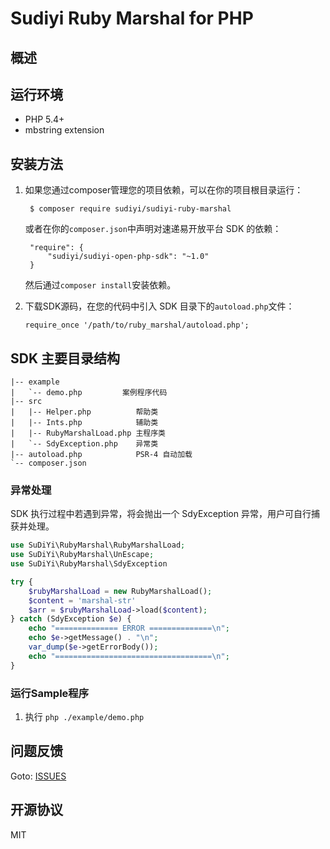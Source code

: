 # Sudiyi Ruby Marshal for PHP

## 概述



## 运行环境
- PHP 5.4+
- mbstring extension

## 安装方法

1. 如果您通过composer管理您的项目依赖，可以在你的项目根目录运行：

        $ composer require sudiyi/sudiyi-ruby-marshal

   或者在你的`composer.json`中声明对速递易开放平台 SDK 的依赖：

        "require": {
            "sudiyi/sudiyi-open-php-sdk": "~1.0"
        }

   然后通过`composer install`安装依赖。

2. 下载SDK源码，在您的代码中引入 SDK 目录下的`autoload.php`文件：

       require_once '/path/to/ruby_marshal/autoload.php';

## SDK 主要目录结构

```
|-- example
|   `-- demo.php         案例程序代码
|-- src
|   |-- Helper.php          帮助类
|   |-- Ints.php            辅助类
|   |-- RubyMarshalLoad.php 主程序类
|   `-- SdyException.php    异常类
|-- autoload.php            PSR-4 自动加载
`-- composer.json
```

### 异常处理

SDK 执行过程中若遇到异常，将会抛出一个 SdyException 异常，用户可自行捕获并处理。

```php
use SuDiYi\RubyMarshal\RubyMarshalLoad;
use SuDiYi\RubyMarshal\UnEscape;
use SuDiYi\RubyMarshal\SdyException

try {
    $rubyMarshalLoad = new RubyMarshalLoad();
    $content = 'marshal-str'
    $arr = $rubyMarshalLoad->load($content);
} catch (SdyException $e) {
    echo "============== ERROR ==============\n";
    echo $e->getMessage() . "\n";
    var_dump($e->getErrorBody());
    echo "===================================\n";
}
```

### 运行Sample程序

1. 执行 `php ./example/demo.php`

## 问题反馈

Goto: [ISSUES](https://github.com/sudiyi/ruby_marshal/issues)

## 开源协议

MIT


